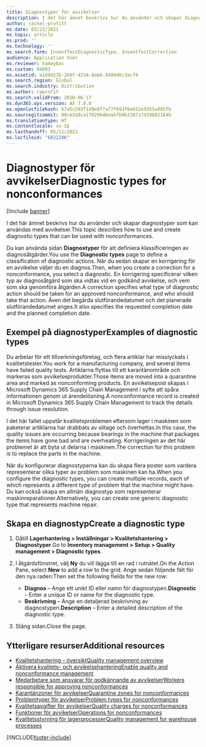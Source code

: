 ```yaml
---
title: Diagnostyper för avvikelser
description: I det här ämnet beskrivs hur du använder och skapar diagnostyper som kan användas med avvikelser.
author: rachel-profitt
ms.date: 03/23/2021
ms.topic: article
ms.prod: ''
ms.technology: ''
ms.search.form: InventTestDiagnosticType, InventTestCorrection
audience: Application User
ms.reviewer: kamaybac
ms.custom: 94003
ms.assetid: a1d9417b-268f-4334-8ab6-8499d6c3acf0
ms.search.region: Global
ms.search.industry: Distribution
ms.author: raprofit
ms.search.validFrom: 2020-06-17
ms.dyn365.ops.version: AX 7.0.0
ms.openlocfilehash: b7a5c593f1d9e8f7a77f693f6e652e9355a985fb
ms.sourcegitcommit: 08ce2a9ca1f02064beabfb9b228717d39882164b
ms.translationtype: HT
ms.contentlocale: sv-SE
ms.lasthandoff: 05/11/2021
ms.locfileid: "6022286"
---
```

# <a name="diagnostic-types-for-nonconformances"></a><span data-ttu-id="198a5-103">Diagnostyper för avvikelser</span><span class="sxs-lookup"><span data-stu-id="198a5-103">Diagnostic types for nonconformances</span></span>

[!include [banner](../includes/banner.md)]

<span data-ttu-id="198a5-104">I det här ämnet beskrivs hur du använder och skapar diagnostyper som kan användas med avvikelser.</span><span class="sxs-lookup"><span data-stu-id="198a5-104">This topic describes how to use and create diagnostic types that can be used with nonconformances.</span></span>

<span data-ttu-id="198a5-105">Du kan använda sidan **Diagnostyper** för att definiera klassificeringen av diagnosåtgärder.</span><span class="sxs-lookup"><span data-stu-id="198a5-105">You use the **Diagnostic types** page to define a classification of diagnostic actions.</span></span> <span data-ttu-id="198a5-106">När du sedan skapar en korrigering för en avvikelse väljer du en diagnos.</span><span class="sxs-lookup"><span data-stu-id="198a5-106">Then, when you create a correction for a nonconformance, you select a diagnostic.</span></span> <span data-ttu-id="198a5-107">En korrigering specificerar vilken typ av diagnosåtgärd som ska vidtas vid en godkänd avvikelse, och vem som ska genomföra åtgärden.</span><span class="sxs-lookup"><span data-stu-id="198a5-107">A correction specifies what type of diagnostic action should be taken for an approved nonconformance, and who should take that action.</span></span> <span data-ttu-id="198a5-108">Även det begärda slutförandedatumet och det planerade slutförandedatumet anges.</span><span class="sxs-lookup"><span data-stu-id="198a5-108">It also specifies the requested completion date and the planned completion date.</span></span>

## <a name="examples-of-diagnostic-types"></a><span data-ttu-id="198a5-109">Exempel på diagnostyper</span><span class="sxs-lookup"><span data-stu-id="198a5-109">Examples of diagnostic types</span></span>

<span data-ttu-id="198a5-110">Du arbetar för ett tillverkningsföretag, och flera artiklar har misslyckats i kvalitetstester.</span><span class="sxs-lookup"><span data-stu-id="198a5-110">You work for a manufacturing company, and several items have failed quality tests.</span></span> <span data-ttu-id="198a5-111">Artiklarna flyttas till ett karantänområde och markeras som avvikelseprodukter.</span><span class="sxs-lookup"><span data-stu-id="198a5-111">Those items are moved into a quarantine area and marked as nonconforming products.</span></span> <span data-ttu-id="198a5-112">En avvikelsepost skapas i Microsoft Dynamics 365 Supply Chain Management i syfte att spåra informationen genom ut ärendelösning.</span><span class="sxs-lookup"><span data-stu-id="198a5-112">A nonconformance record is created in Microsoft Dynamics 365 Supply Chain Management to track the details through issue resolution.</span></span>

<span data-ttu-id="198a5-113">I det här fallet uppstår kvalitetsproblemen eftersom lager i maskinen som paketerar artiklarna har drabbats av slitage och överhettas.</span><span class="sxs-lookup"><span data-stu-id="198a5-113">In this case, the quality issues are occurring because bearings in the machine that packages the items have gone bad and are overheating.</span></span> <span data-ttu-id="198a5-114">Korrigeringen av det här problemet är att byta ut delarna i maskinen.</span><span class="sxs-lookup"><span data-stu-id="198a5-114">The correction for this problem is to replace the parts in the machine.</span></span>

<span data-ttu-id="198a5-115">När du konfigurerar diagnostyperna kan du skapa flera poster som vardera representerar olika typer av problem som maskinen kan ha.</span><span class="sxs-lookup"><span data-stu-id="198a5-115">When you configure the diagnostic types, you can create multiple records, each of which represents a different type of problem that the machine might have.</span></span> <span data-ttu-id="198a5-116">Du kan också skapa en allmän diagnostyp som representerar maskinreparationer.</span><span class="sxs-lookup"><span data-stu-id="198a5-116">Alternatively, you can create one generic diagnostic type that represents machine repair.</span></span>

## <a name="create-a-diagnostic-type"></a><span data-ttu-id="198a5-117">Skapa en diagnostyp</span><span class="sxs-lookup"><span data-stu-id="198a5-117">Create a diagnostic type</span></span>

1. <span data-ttu-id="198a5-118">Gåtill **Lagerhantering \> Inställningar \> Kvalitetshantering \> Diagnostyper**.</span><span class="sxs-lookup"><span data-stu-id="198a5-118">Go to **Inventory management \> Setup \> Quality management \> Diagnostic types**.</span></span>
1. <span data-ttu-id="198a5-119">I åtgärdsfönstret, välj **Ny** du vill lägga till en rad i rutnätet.</span><span class="sxs-lookup"><span data-stu-id="198a5-119">On the Action Pane, select **New** to add a row to the grid.</span></span> <span data-ttu-id="198a5-120">Ange sedan följande fält för den nya raden:</span><span class="sxs-lookup"><span data-stu-id="198a5-120">Then set the following fields for the new row:</span></span>

    - <span data-ttu-id="198a5-121">**Diagnos** – Ange ett unikt ID eller namn för diagnostypen.</span><span class="sxs-lookup"><span data-stu-id="198a5-121">**Diagnostic** – Enter a unique ID or name for the diagnostic type.</span></span>
    - <span data-ttu-id="198a5-122">**Beskrivning** – Ange en detaljerad beskrivning av diagnostypen.</span><span class="sxs-lookup"><span data-stu-id="198a5-122">**Description** – Enter a detailed description of the diagnostic type.</span></span>

1. <span data-ttu-id="198a5-123">Stäng sidan.</span><span class="sxs-lookup"><span data-stu-id="198a5-123">Close the page.</span></span>

## <a name="additional-resources"></a><span data-ttu-id="198a5-124">Ytterligare resurser</span><span class="sxs-lookup"><span data-stu-id="198a5-124">Additional resources</span></span>

- [<span data-ttu-id="198a5-125">Kvalitetshantering – översikt</span><span class="sxs-lookup"><span data-stu-id="198a5-125">Quality management overview</span></span>](quality-management-processes.md)
- [<span data-ttu-id="198a5-126">Aktivera kvalitets- och avvikelsehantering</span><span class="sxs-lookup"><span data-stu-id="198a5-126">Enable quality and nonconformance management</span></span>](enable-quality-management.md)
- [<span data-ttu-id="198a5-127">Medarbetare som ansvarar för godkännande av avvikelser</span><span class="sxs-lookup"><span data-stu-id="198a5-127">Workers responsible for approving nonconformances</span></span>](quality-responsible-workers.md)
- [<span data-ttu-id="198a5-128">Karantänzoner för avvikelser</span><span class="sxs-lookup"><span data-stu-id="198a5-128">Quarantine zones for nonconformances</span></span>](quality-quarantine-zones.md)
- [<span data-ttu-id="198a5-129">Problemtyper för avvikelser</span><span class="sxs-lookup"><span data-stu-id="198a5-129">Problem types for nonconformances</span></span>](quality-problem-types.md)
- [<span data-ttu-id="198a5-130">Kvalitetsavgifter för avvikelser</span><span class="sxs-lookup"><span data-stu-id="198a5-130">Quality charges for nonconformances</span></span>](quality-charges.md)
- [<span data-ttu-id="198a5-131">Funktioner för avvikelser</span><span class="sxs-lookup"><span data-stu-id="198a5-131">Operations for nonconformances</span></span>](quality-operations.md)
- [<span data-ttu-id="198a5-132">Kvalitetsstyrning för lagerprocesser</span><span class="sxs-lookup"><span data-stu-id="198a5-132">Quality management for warehouse processes</span></span>](quality-management-for-warehouses-processes.md)

[!INCLUDE[footer-include](../../includes/footer-banner.md)]
